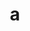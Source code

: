 ---
layout: cake
title:  a
type: cake
bannerimg: /banners/cakebanner
comic: cake_5.png
name: Perfect Day
hovertext: heh heh
next: "06"
prev: "04"
---